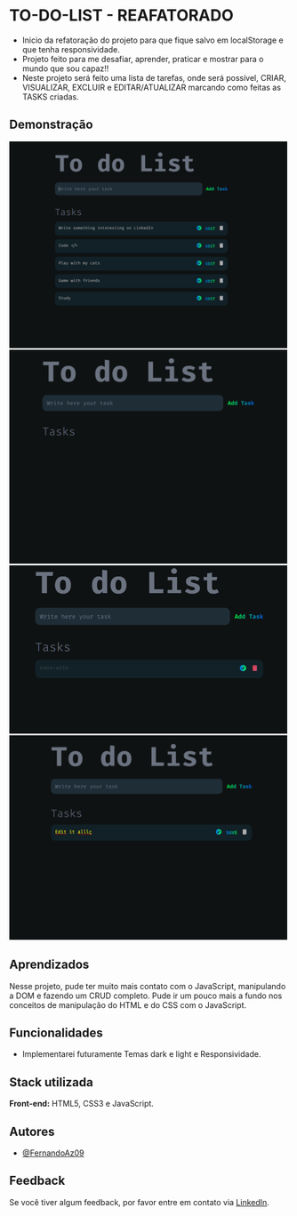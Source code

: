
# TO-DO-LIST - REAFATORADO

- Inicio da refatoração do projeto para que fique salvo em localStorage e que tenha responsividade.
- Projeto feito para me desafiar, aprender, praticar e mostrar para o mundo que sou capaz!!
- Neste projeto será feito uma lista de tarefas, onde será possível, CRIAR, VISUALIZAR, EXCLUIR e EDITAR/ATUALIZAR marcando como feitas as TASKS criadas.


## Demonstração
<img src="/assets/imgs/print1.png"  width="500px" heigt="500px">
<img src="/assets/imgs/print2.png"  width="500px" heigt="500px">
<img src="/assets/imgs/print4.png"  width="500px" heigt="500px">
<img src="/assets/imgs/print5.png"  width="500px" heigt="500px">



## Aprendizados

Nesse projeto, pude ter muito mais contato com o JavaScript, manipulando a DOM e fazendo um CRUD completo. Pude ir um pouco mais a fundo nos conceitos de manipulação do HTML e do CSS com o JavaScript.

## Funcionalidades

- Implementarei futuramente Temas dark e light e  Responsividade.


## Stack utilizada

**Front-end:** HTML5, CSS3 e JavaScript.

## Autores

- [@FernandoAz09](https://www.github.com/FernandoAz09)


## Feedback

Se você tiver algum feedback, por favor entre em contato via [LinkedIn](https://www.linkedin.com/in/azevedo-fernando/).

